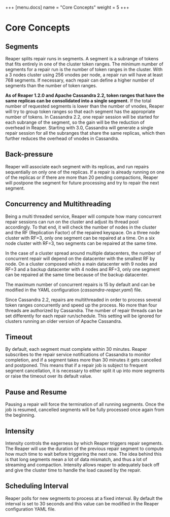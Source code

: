 +++
[menu.docs]
name = "Core Concepts"
weight = 5
+++

# Core Concepts

## Segments

Reaper splits repair runs in segments. A segment is a subrange of tokens that fits entirely in one of the cluster token ranges. The minimum number of segments for a repair run is the number of token ranges in the cluster. With a 3 nodes cluster using 256 vnodes per node, a repair run will have at least 768 segments. If necessary, each repair can define a higher number of segments than the number of token ranges.

**As of Reaper 1.2.0 and Apache Cassandra 2.2, token ranges that have the same replicas can be consolidated into a single segment.** If the total number of requested segments is lower than the number of vnodes, Reaper will try to group token ranges so that each segment has the appropriate number of tokens.
In Cassandra 2.2, one repair session will be started for each subrange of the segment, so the gain will be the reduction of overhead in Reaper. Starting with 3.0, Cassandra will generate a single repair session for all the subranges that share the same replicas, which then further reduces the overhead of vnodes in Cassandra.

## Back-pressure

Reaper will associate each segment with its replicas, and run repairs sequentially on only one of the replicas. If a repair is already running on one of the replicas or if there are more than 20 pending compactions, Reaper will postpone the segment for future processing and try to repair the next segment.

## Concurrency and Multithreading

Being a multi threaded service, Reaper will compute how many concurrent repair sessions can run on the cluster and adjust its thread pool accordingly. To that end, it will check the number of nodes in the cluster and the RF (Replication Factor) of the repaired keyspace. On a three node cluster with RF=3, only one segment can be repaired at a time. On a six node cluster with RF=3, two segments can be repaired at the same time.

In the case of a cluster spread around multiple datacenters, the number of concurrent repair will depend on the datacenter with the smallest RF by node. On a cluster composed which a main datacenter with 9 nodes and RF=3 and a backup datacenter with 4 nodes and RF=3, only one segment can be repaired at the same time because of the backup datacenter.

The maximum number of concurrent repairs is 15 by default and can be modified in the YAML configuration (_cassandra-reaper.yaml_) file.

Since Cassandra 2.2, repairs are multithreaded in order to process several token ranges concurrently and speed up the process. No more than four threads are authorized by Cassandra. The number of repair threads can be set differently for each repair run/schedule.
This setting will be ignored for clusters running an older version of Apache Cassandra.

## Timeout
By default, each segment must complete within 30 minutes. Reaper subscribes to the repair service notifications of Cassandra to monitor completion, and if a segment takes more than 30 minutes it gets cancelled and postponed. This means that if a repair job is subject to frequent segment cancellation, it is necessary to either split it up into more segments or raise the timeout over its default value.

## Pause and Resume
Pausing a repair will force the termination of all running segments. Once the job is resumed, cancelled segments will be fully processed once again from the beginning.

## Intensity
Intensity controls the eagerness by which Reaper triggers repair segments. The Reaper will use the duration of the previous repair segment to compute how much time to wait before triggering the next one. The idea behind this is that long segments mean a lot of data mismatch, and thus a lot of streaming and compaction. Intensity allows reaper to adequately back off and give the cluster time to handle the load caused by the repair.

## Scheduling Interval
Reaper polls for new segments to process at a fixed interval. By default the interval is set to 30 seconds and this value can be modified in the Reaper configuration YAML file.
